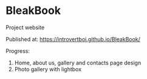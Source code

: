 # BleakBook
 Project website

Published at:  https://introvertboi.github.io/BleakBook/

Progress:
 1. Home, about us, gallery and contacts page design
 2. Photo gallery with lightbox
